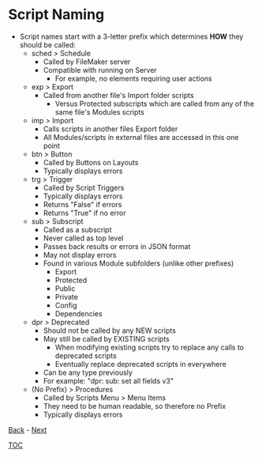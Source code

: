 # Script Naming

- Script names start with a 3-letter prefix which determines **HOW** they should be called:
  - sched > Schedule
    - Called by FileMaker server
    - Compatible with running on Server 
      - For example, no elements requiring user actions
  - exp > Export
    - Called from another file's Import folder scripts
      - Versus Protected subscripts which are called from any of the same file's Modules scripts
  - imp > Import
    - Calls scripts in another files Export folder
    - All Modules/scripts in external files are accessed in this one point
  - btn > Button
    - Called by Buttons on Layouts
    - Typically displays errors
  - trg > Trigger
    - Called by Script Triggers
    - Typically displays errors
    - Returns "False" if errors
    - Returns "True" if no error
  - sub > Subscript
    - Called as a subscript
    - Never called as top level 
    - Passes back results or errors in JSON format
    - May not display errors
    - Found in various Module subfolders (unlike other prefixes)
      - Export
      - Protected
      - Public
      - Private
      - Config
      - Dependencies
  - dpr > Deprecated
    - Should not be called by any NEW scripts
    - May still be called by EXISTING scripts
      - When modifying existing scripts try to replace any calls to deprecated scripts
      - Eventually replace deprecated scripts in everywhere
    - Can be any type previously
    - For example: "dpr: sub: set all fields v3"
  - (No Prefix) > Procedures
    - Called by Scripts Menu > Menu Items
    - They need to be human readable, so therefore no Prefix
    - Typically displays errors

[Back](Script_Folders_Module.md) - [Next](Custom_Functions.md)

[TOC](TOC.md)
